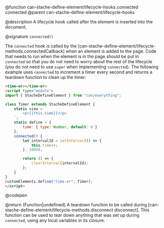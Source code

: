 @function can-stache-define-element/lifecycle-hooks.connected connected
@parent can-stache-define-element/lifecycle-hooks

@description A lifecycle hook called after the element is inserted into the document.

@signature `connected()`

  The `connected` hook is called by the [can-stache-define-element/lifecycle-methods.connectedCallback] when an element is added to the page. Code that needs to run when the element is in the page should be put in `connected` so that you do not need to worry about the rest of the lifecycle (you do not need to use `super` when implementing `connected`). The following example uses `connected` to increment a timer every second and returns a teardown function to clean up the timer:

  ```html
  <time-er></time-er>
  <script type="module">
  import { StacheDefineElement } from "can/everything";

  class Timer extends StacheDefineElement {
	  static view = `
		  <p>{{this.time}}</p>
	  `;
	  static define = {
		  time: { type: Number, default: 0 }
	  };
	  connected() {
		  let intervalId = setInterval(() => {
			  this.time++;
		  }, 1000);

		  return () => {
			  clearInterval(intervalId);
		  };
	  }
  }
  customElements.define("time-er", Timer);
  </script>
  ```
  @codepen

  @return {Function|undefined} A teardown function to be called during [can-stache-define-element/lifecycle-methods.disconnect disconnect]. This function can be used to tear down anything that was set up during `connected`, using any local variables in its closure.
